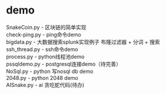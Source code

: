 # demo
SnakeCoin.py - 区块链的简单实现<br>
check-ping.py - ping命令demo<br>
bigdata.py - 大数据搜索splunk实现例子 布隆过滤器 + 分词 + 搜索<br>
ssh_thread.py - ssh命令demo<br>
process.py - python线程池demo<br>
pssqldemo.py - postgresql连接demo（待完善）<br>
NoSql.py - python 写nosql db demo<br>
2048.py - python 2048 demo<br>
AISnake.py - ai 贪吃蛇代码(待办)<br>